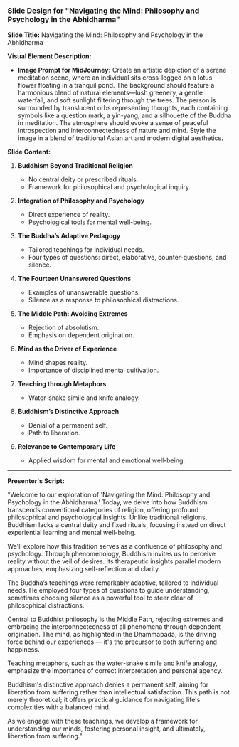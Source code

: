 ### Slide Design for "Navigating the Mind: Philosophy and Psychology in the Abhidharma"

**Slide Title:** Navigating the Mind: Philosophy and Psychology in the Abhidharma

**Visual Element Description:**

- **Image Prompt for MidJourney:** Create an artistic depiction of a serene meditation scene, where an individual sits cross-legged on a lotus flower floating in a tranquil pond. The background should feature a harmonious blend of natural elements—lush greenery, a gentle waterfall, and soft sunlight filtering through the trees. The person is surrounded by translucent orbs representing thoughts, each containing symbols like a question mark, a yin-yang, and a silhouette of the Buddha in meditation. The atmosphere should evoke a sense of peaceful introspection and interconnectedness of nature and mind. Style the image in a blend of traditional Asian art and modern digital aesthetics.

**Slide Content:**

1. **Buddhism Beyond Traditional Religion**
   - No central deity or prescribed rituals.
   - Framework for philosophical and psychological inquiry.

2. **Integration of Philosophy and Psychology**
   - Direct experience of reality.
   - Psychological tools for mental well-being.

3. **The Buddha’s Adaptive Pedagogy**
   - Tailored teachings for individual needs.
   - Four types of questions: direct, elaborative, counter-questions, and silence.

4. **The Fourteen Unanswered Questions**
   - Examples of unanswerable questions.
   - Silence as a response to philosophical distractions.

5. **The Middle Path: Avoiding Extremes**
   - Rejection of absolutism.
   - Emphasis on dependent origination.

6. **Mind as the Driver of Experience**
   - Mind shapes reality.
   - Importance of disciplined mental cultivation.

7. **Teaching through Metaphors**
   - Water-snake simile and knife analogy.

8. **Buddhism’s Distinctive Approach**
   - Denial of a permanent self.
   - Path to liberation.

9. **Relevance to Contemporary Life**
   - Applied wisdom for mental and emotional well-being.

---

**Presenter's Script:**

"Welcome to our exploration of 'Navigating the Mind: Philosophy and Psychology in the Abhidharma.' Today, we delve into how Buddhism transcends conventional categories of religion, offering profound philosophical and psychological insights. Unlike traditional religions, Buddhism lacks a central deity and fixed rituals, focusing instead on direct experiential learning and mental well-being.

We'll explore how this tradition serves as a confluence of philosophy and psychology. Through phenomenology, Buddhism invites us to perceive reality without the veil of desires. Its therapeutic insights parallel modern approaches, emphasizing self-reflection and clarity.

The Buddha’s teachings were remarkably adaptive, tailored to individual needs. He employed four types of questions to guide understanding, sometimes choosing silence as a powerful tool to steer clear of philosophical distractions.

Central to Buddhist philosophy is the Middle Path, rejecting extremes and embracing the interconnectedness of all phenomena through dependent origination. The mind, as highlighted in the Dhammapada, is the driving force behind our experiences — it's the precursor to both suffering and happiness.

Teaching metaphors, such as the water-snake simile and knife analogy, emphasize the importance of correct interpretation and personal agency.

Buddhism's distinctive approach denies a permanent self, aiming for liberation from suffering rather than intellectual satisfaction. This path is not merely theoretical; it offers practical guidance for navigating life's complexities with a balanced mind.

As we engage with these teachings, we develop a framework for understanding our minds, fostering personal insight, and ultimately, liberation from suffering."